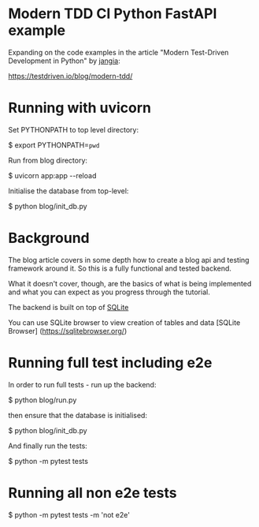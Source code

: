 # Modern TDD CI Python FastAPI example

Expanding on the code examples in the article "Modern Test-Driven Development in Python" by [jangia](https://github.com/jangia):

https://testdriven.io/blog/modern-tdd/


# Running with uvicorn

Set PYTHONPATH to top level directory:

$ export PYTHONPATH=`pwd`

Run from blog directory:

$ uvicorn app:app --reload

Initialise the database from top-level:

$ python blog/init_db.py



# Background

The blog article covers in some depth how to create a blog api and testing framework around it. So this is a fully functional and tested backend.

What it doesn't cover, though, are the basics of what is being implemented and what you can expect as you progress through the tutorial.

The backend is built on top of [SQLite](https://www.sqlite.org/index.html)

You can use SQLite browser to view creation of tables and data [SQLite Browser] (https://sqlitebrowser.org/)

# Running full test including e2e

In order to run full tests - run up the backend:

$ python blog/run.py

then ensure that the database is initialised:

$ python blog/init_db.py

And finally run the tests:

$ python -m pytest tests

# Running all non e2e tests

$ python -m pytest tests -m 'not e2e'